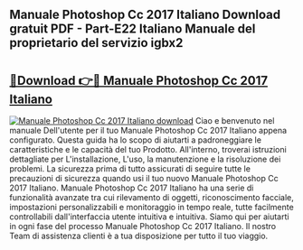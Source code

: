 ## Manuale Photoshop Cc 2017 Italiano Download gratuit PDF - Part-E22 Italiano Manuale del proprietario del servizio igbx2

# <h2><a href="http://df95u9.blite.top/?on=Manuale+Photoshop+Cc+2017+Italiano">🔗Download 👉🔴 Manuale Photoshop Cc 2017 Italiano</a></h2>

[![Manuale Photoshop Cc 2017 Italiano download](https://i.imgur.com/lujVjoI.png)](http://df95u9.blite.top/?on=Manuale+Photoshop+Cc+2017+Italiano)
Ciao e benvenuto nel manuale Dell'utente per il tuo Manuale Photoshop Cc 2017 Italiano appena configurato. Questa guida ha lo scopo di aiutarti a padroneggiare le caratteristiche e le capacità del tuo Prodotto. All'interno, troverai istruzioni dettagliate per L'installazione, L'uso, la manutenzione e la risoluzione dei problemi. La sicurezza prima di tutto assicurati di seguire tutte le precauzioni di sicurezza quando usi il tuo nuovo Manuale Photoshop Cc 2017 Italiano. Manuale Photoshop Cc 2017 Italiano ha una serie di funzionalità avanzate tra cui rilevamento di oggetti, riconoscimento facciale, impostazioni personalizzabili e monitoraggio in tempo reale, tutte facilmente controllabili dall'interfaccia utente intuitiva e intuitiva. Siamo qui per aiutarti in ogni fase del processo Manuale Photoshop Cc 2017 Italiano. Il nostro Team di assistenza clienti è a tua disposizione per tutto il tuo viaggio.
